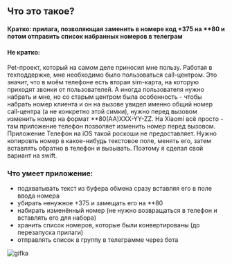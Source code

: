 ## Что это такое? 
#### Кратко: прилага, позволяющая заменить в номере код +375 на **80 и потом отправить список набранных номеров в телеграм
#### Не кратко: 
Pet-проект, который на самом деле приносил мне пользу. Работая в техподдержке, мне необходимо было пользоваться call-центром. Это значит, что в моём телефоне есть вторая sim-карта, на которую приходят звонки от пользователей. А иногда пользователя нужно набрать и мне, но со старым центром была особенность - чтобы набрать номер клиента и он на вызове увидел именно общий номер call-центра (а не конкретно этой симки), нужно перед вызовом изменить номер на формат **80(AA)XXX-YY-ZZ. На Xiaomi всё просто - там приложение телефон позволяет изменить номер перед вызовом. Приложение Телефон на iOS такой роскоши не предоставляет. Нужно копировть номер в какое-нибудь текстовое поле, менять его, затем вставлять обратно в телефон и вызывать. Поэтому я сделал свой вариант на swift. 
### Что умеет приложение:
- подхватывать текст из буфера обмена сразу вставляя его в поле ввода номера
- убирать ненужное +375 и замещать его на **80
- набирать изменённый номер (не нужно возвращаться в телефон и вставлять его для набора)
- хранить список номеров, которые были конвертированы (до перезапуска прилаги)
- отправлять список в группу в телеграмме через бота
  
![gifka](https://github.com/smalldevcloud/SupCaller/assets/80459916/f9201de7-9272-48a3-bf7a-57574a061eb3)
